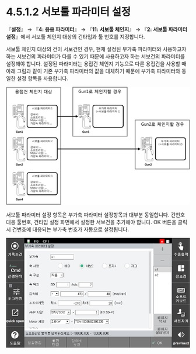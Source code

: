 ﻿# 4.5.1.2 서보툴 파라미터 설정

『**설정**』 → 『**4: 응용 파라미터**』 → 『**11: 서보툴 체인지**』 → 『**2: 서보툴 파라미터 설정**』에서 서보툴 체인지 대상의 건타입과 툴 번호를 지정합니다.

서보툴 체인지 대상의 건이 서보건인 경우, 현재 설정된 부가축 파라미터와 사용하고자 하는 서보건의 파라미터가 다를 수 있기 때문에 사용하고자 하는 서보건의 파라미터를 설정해야 합니다. 설정된 파라미터는 용접건 체인지 기능으로 다른 용접건을 사용할 때 아래 그림과 같이 기존 부가축 파라미터의 값을 대체하기 때문에 부가축 파라미터와 동일한 설정 항목을 사용합니다.

![](<../../../.gitbook/assets/image (67).png>)

서보툴 파라미터 설정 항목은 부가축 파라미터 설정항목과 대부분 동일합니다. 건번호 대응 툴번호, 건타입 설정 화면에서 설정한 서보건을 추가해야 합니다. OK 버튼을 클릭 시 건번호에 대응되는 부가축 번호가 자동으로 설정됩니다.

![](<../../../.gitbook/assets/image (88).png>)
